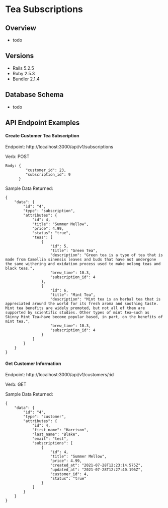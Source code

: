 # Tea Subscriptions

## Overview
- todo

## Versions

- Rails 5.2.5
- Ruby 2.5.3
- Bundler 2.1.4

## Database Schema
- todo

## API Endpoint Examples

#### Create Customer Tea Subscription

Endpoint: http://localhost:3000/api/v1/subscriptions

Verb: POST

```
Body: {
         "customer_id": 23,
         "subscription_id": 9
      }
```

Sample Data Returned:

```
{
    "data": {
        "id": "4",
        "type": "subscription",
        "attributes": {
            "id": 4,
            "title": "Summer Mellow",
            "price": 4.99,
            "status": "true",
            "teas": [
                {
                    "id": 5,
                    "title": "Green Tea",
                    "description": "Green tea is a type of tea that is made from Camellia sinensis leaves and buds that have not undergone the same withering and oxidation process used to make oolong teas and black teas.",
                    "brew_time": 10.3,
                    "subscription_id": 4
                },
                {
                    "id": 6,
                    "title": "Mint Tea",
                    "description": "Mint tea is an herbal tea that is appreciated around the world for its fresh aroma and soothing taste. Mint tea benefits are widely promoted, but not all of them are supported by scientific studies. Other types of mint tea—such as Skinny Mint Tea—have become popular based, in part, on the benefits of mint tea.",
                    "brew_time": 10.3,
                    "subscription_id": 4
                }
            ]
        }
    }
}
```

#### Get Customer Information

Endpoint: http://localhost:3000/api/v1/customers/:id

Verb: GET

Sample Data Returned:

```
{
    "data": {
        "id": "4",
        "type": "customer",
        "attributes": {
            "id": 4,
            "first_name": "Harrison",
            "last_name": "Blake",
            "email": "test",
            "subscriptions": [
                {
                    "id": 4,
                    "title": "Summer Mellow",
                    "price": 4.99,
                    "created_at": "2021-07-28T12:23:14.575Z",
                    "updated_at": "2021-07-28T12:27:40.196Z",
                    "customer_id": 4,
                    "status": "true"
                }
            ]
        }
    }
}
```
